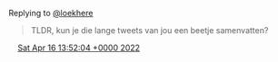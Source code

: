 Replying to [@loekhere](https://twitter.com/loekhere/status/1515217961329606658)

> TLDR, kun je die lange tweets van jou een beetje samenvatten?

<img src="../../media/tweet.ico" width="12" /> [Sat Apr 16 13:52:04 +0000 2022](https://twitter.com/DromerDenker/status/1515327164207538184)
